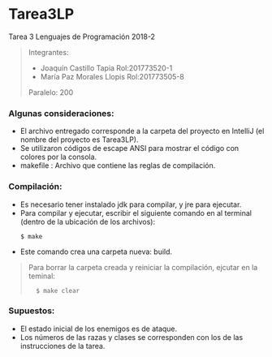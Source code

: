 # Tarea3LP
Tarea 3 Lenguajes de Programación 2018-2
>Integrantes:
>	- Joaquín Castillo Tapia	Rol:201773520-1
>	- María Paz Morales Llopis	Rol:201773505-8
>
>Paralelo: 200

### Algunas consideraciones:
* El archivo entregado corresponde a la carpeta del proyecto en IntelliJ (el nombre del proyecto es Tarea3LP).
* Se utilizaron códigos de escape ANSI para mostrar el código con colores por la consola.
* makefile : Archivo que contiene las reglas de compilación.

### Compilación:
* Es necesario tener instalado jdk para compilar, y jre para ejecutar.
* Para compilar y ejecutar, escribir el siguiente comando en al terminal (dentro de la ubicación de los archivos):
  ```
  $ make
  ```
* Este comando crea una carpeta nueva: build.

> Para borrar la carpeta creada y reiniciar la compilación, ejcutar en la teminal:
>
>  ```
>	 $ make clear
>  ```
>

### Supuestos:
* El estado inicial de los enemigos es de ataque.
* Los números de las razas y clases se corresponden con los de las instrucciones de la tarea.
